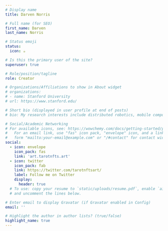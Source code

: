 ```yaml
---
# Display name
title: Darven Norris

# Full name (for SEO)
first_name: Darven
last_name: Norris

# Status emoji
status:
  icon: ☕️

# Is this the primary user of the site?
superuser: true

# Role/position/tagline
role: Creator

# Organizations/Affiliations to show in About widget
# organizations:
# - name: Stanford University
# url: https://www.stanford.edu/

# Short bio (displayed in user profile at end of posts)
# bio: My research interests include distributed robotics, mobile computing and programmable matter.

# Social/Academic Networking
# For available icons, see: https://wowchemy.com/docs/getting-started/page-builder/#icons
#   For an email link, use "fas" icon pack, "envelope" icon, and a link in the
#   form "mailto:your-email@example.com" or "/#contact" for contact widget.
social:
  - icon: envelope
    icon_pack: fas
    link: 'art.tarotnfts.art'
  - icon: twitter
    icon_pack: fab
    link: https://twitter.com/tarotnftsart/
    label: Follow me on Twitter
    display:
      header: true
  # To use: copy your resume to `static/uploads/resume.pdf`, enable `ai` icons in `params.yaml`,
  # and uncomment the lines below.

# Enter email to display Gravatar (if Gravatar enabled in Config)
email: ''

# Highlight the author in author lists? (true/false)
highlight_name: true
---
```


